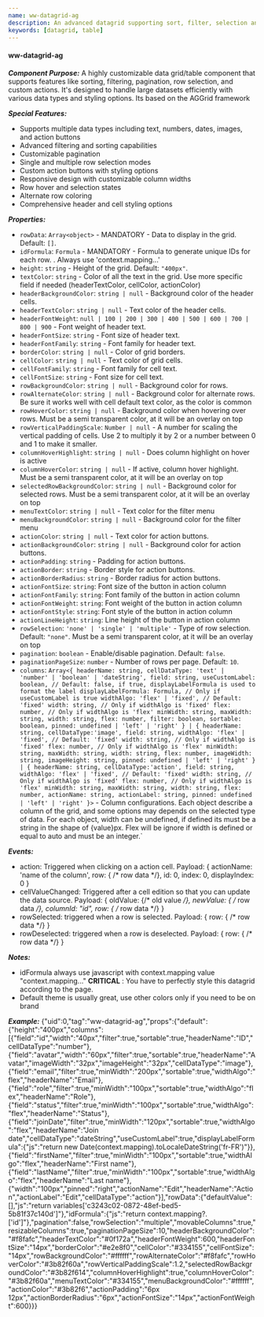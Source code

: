 ```yaml
---
name: ww-datagrid-ag
description: An advanced datagrid supporting sort, filter, selection and virtual scroll. Based on AG grid
keywords: [datagrid, table]
---
```


#### ww-datagrid-ag

***Component Purpose:***
A highly customizable data grid/table component that supports features like sorting, filtering, pagination, row selection, and custom actions. It's designed to handle large datasets efficiently with various data types and styling options. Its based on the AGGrid framework

***Special Features:***
- Supports multiple data types including text, numbers, dates, images, and action buttons
- Advanced filtering and sorting capabilities
- Customizable pagination
- Single and multiple row selection modes
- Custom action buttons with styling options
- Responsive design with customizable column widths
- Row hover and selection states
- Alternate row coloring
- Comprehensive header and cell styling options

***Properties:***
- `rowData`: `Array<object>` - MANDATORY - Data to display in the grid. Default: `[]`.
- `idFormula`: `Formula` - MANDATORY - Formula to generate unique IDs for each row. . Always use 'context.mapping...'
- `height`: `string` - Height of the grid. Default: `"400px"`.
- `textColor`: `string` - Color of all the text in the grid. Use more specific field if needed (headerTextColor, cellColor, actionColor)
- `headerBackgroundColor`: `string | null` - Background color of the header cells.
- `headerTextColor`: `string | null` - Text color of the header cells.
- `headerFontWeight`: `null | 100 | 200 | 300 | 400 | 500 | 600 | 700 | 800 | 900` - Font weight of header text.
- `headerFontSize`: `string` - Font size of header text.
- `headerFontFamily`: `string` - Font family for header text.
- `borderColor`: `string | null` - Color of grid borders.
- `cellColor`: `string | null` - Text color of grid cells.
- `cellFontFamily`: `string` - Font family for cell text.
- `cellFontSize`: `string` - Font size for cell text.
- `rowBackgroundColor`: `string | null` - Background color for rows.
- `rowAlternateColor`: `string | null` - Background color for alternate rows. Be sure it works well with cell default text color, as the color is common
- `rowHoverColor`: `string | null` - Background color when hovering over rows. Must be a semi transparent color, at it will be an overlay on top
- `rowVerticalPaddingScale`: `Number | null` - A number for scaling the vertical padding of cells. Use 2 to multiply it by 2 or a number between 0 and 1 to make it smaller.
- `columnHoverHighlight`: `string | null` - Does column highlight on hover is active 
- `columnHoverColor`: `string | null` - If active, column hover highlight. Must be a semi transparent color, at it will be an overlay on top
- `selectedRowBackgroundColor`: `string | null` - Background color for selected rows. Must be a semi transparent color, at it will be an overlay on top
- `menuTextColor`: `string | null` - Text color for the filter menu
- `menuBackgroundColor`: `string | null` - Background color for the filter menu
- `actionColor`: `string | null` - Text color for action buttons.
- `actionBackgroundColor`: `string | null` - Background color for action buttons.
- `actionPadding`: `string` - Padding for action buttons.
- `actionBorder`: `string` - Border style for action buttons.
- `actionBorderRadius`: `string` - Border radius for action buttons.
- `actionFontSize`: `string`: Font size of the button in action column
- `actionFontFamily`: `string`: Font family of the button in action column
- `actionFontWeight`: `string`: Font weight of the button in action column
- `actionFontStyle`: `string`: Font style of the button in action column
- `actionLineHeight`: `string`: Line height of the button in action column
- `rowSelection`: `'none' | 'single' | 'multiple'` - Type of row selection. Default: `"none"`. Must be a semi transparent color, at it will be an overlay on top
- `pagination`: `boolean` - Enable/disable pagination. Default: `false`.
- `paginationPageSize`: `number` - Number of rows per page. Default: `10`.
- `columns`: `Array<{
    headerName: string,
    cellDataType: 'text' | 'number' | 'boolean' | 'dateString',
    field: string,
    useCustomLabel: boolean, // Default: false, if true, displayLabelFormula is used to format the label
    displayLabelFormula: Formula, // Only if useCustomLabel is true
    widthAlgo: 'flex' | 'fixed', // Default: 'fixed'
    width: string, // Only if widthAlgo is 'fixed'
    flex: number, // Only if widthAlgo is 'flex'
    minWidth: string,
    maxWidth: string,
    width: string,
    flex: number,
    filter: boolean,
    sortable: boolean,
    pinned: undefined | 'left' | 'right'
  } | {
    headerName: string,
    cellDataType:'image',
    field: string,
    widthAlgo: 'flex' | 'fixed', // Default: 'fixed'
    width: string, // Only if widthAlgo is 'fixed'
    flex: number, // Only if widthAlgo is 'flex'
    minWidth: string,
    maxWidth: string,
    width: string,
    flex: number,
    imageWidth: string,
    imageHeight: string,
    pinned: undefined | 'left' | 'right'
  } | {
    headerName: string,
    cellDataType:'action',
    field: string,
    widthAlgo: 'flex' | 'fixed', // Default: 'fixed'
    width: string, // Only if widthAlgo is 'fixed'
    flex: number, // Only if widthAlgo is 'flex'
    minWidth: string,
    maxWidth: string,
    width: string,
    flex: number,
    actionName: string,
    actionLabel: string,
    pinned: undefined | 'left' | 'right'
  }>` - Column configurations. Each object describe a column of the grid, and some options may depends on the selected type of data. For each object, width can be undefined, if defined its must be a string in the shape of {value}px. Flex will be ignore if width is defined or equal to auto and must be an integer.`

***Events:***
- action: Triggered when clicking on a action cell. Payload: { actionName: 'name of the column', row: { /* row data */}, id: 0, index: 0, displayIndex: 0 }
- cellValueChanged: Triggered after a cell edition so that you can update the data source. Payload: { oldValue: {/* old value */}, newValue: { /* row data */}, columnId: "id", row: { /* row data */} }
- rowSelected: triggered when a row is selected. Payload: { row: { /* row data */} }
- rowDeselected: triggered when a row is deselected. Payload: { row: { /* row data */} }

***Notes:***
- idFormula always use javascript with context.mapping value "context.mapping..."
**CRITICAL** : You have to perfectly style this datagrid according to the page.
- Default theme is usually great, use other colors only if you need to be on brand

***Example:***
<elements>
{"uid":0,"tag":"ww-datagrid-ag","props":{"default":{"height":"400px","columns":[{"field":"id","width":"40px","filter":true,"sortable":true,"headerName":"ID","cellDataType":"number"},{"field":"avatar","width":"60px","filter":true,"sortable":true,"headerName":"Avatar","imageWidth":"32px","imageHeight":"32px","cellDataType":"image"},{"field":"email","filter":true,"minWidth":"200px","sortable":true,"widthAlgo":"flex","headerName":"Email"},{"field":"role","filter":true,"minWidth":"100px","sortable":true,"widthAlgo":"flex","headerName":"Role"},{"field":"status","filter":true,"minWidth":"100px","sortable":true,"widthAlgo":"flex","headerName":"Status"},{"field":"joinDate","filter":true,"minWidth":"120px","sortable":true,"widthAlgo":"flex","headerName":"Join date","cellDataType":"dateString","useCustomLabel":true,"displayLabelFormula":{"js":"return new Date(context.mapping).toLocaleDateString('fr-FR')"}},{"field":"firstName","filter":true,"minWidth":"100px","sortable":true,"widthAlgo":"flex","headerName":"First name"},{"field":"lastName","filter":true,"minWidth":"100px","sortable":true,"widthAlgo":"flex","headerName":"Last name"},{"width":"100px","pinned":"right","actionName":"Edit","headerName":"Action","actionLabel":"Edit","cellDataType":"action"}],"rowData":{"defaultValue":[],"js":"return variables['c3243c02-0872-48ef-bed5-5b81f37c140d']"},"idFormula":{"js":"return context.mapping?.['id']"},"pagination":false,"rowSelection":"multiple","movableColumns":true,"resizableColumns":true,"paginationPageSize":10,"headerBackgroundColor":"#f8fafc","headerTextColor":"#0f172a","headerFontWeight":600,"headerFontSize":"14px","borderColor":"#e2e8f0","cellColor":"#334155","cellFontSize":"14px","rowBackgroundColor":"#ffffff","rowAlternateColor":"#f8fafc","rowHoverColor":"#3b82f60a","rowVerticalPaddingScale":1.2,"selectedRowBackgroundColor":"#3b82f614","columnHoverHighlight":true,"columnHoverColor":"#3b82f60a","menuTextColor":"#334155","menuBackgroundColor":"#ffffff","actionColor":"#3b82f6","actionPadding":"6px 12px","actionBorderRadius":"6px","actionFontSize":"14px","actionFontWeight":600}}}
</elements>

